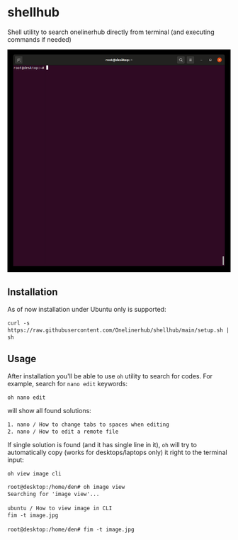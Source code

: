 # shellhub
Shell utility to search onelinerhub directly from terminal (and executing commands if needed)

![Onelinerhub bash tool demo](/oh.gif)

## Installation

As of now installation under Ubuntu only is supported:

```
curl -s https://raw.githubusercontent.com/Onelinerhub/shellhub/main/setup.sh | sh
```

## Usage
After installation you'll be able to use `oh` utility to search for codes. For example, search for `nano edit` keywords:
```
oh nano edit
```
will show all found solutions:
```
1. nano / How to change tabs to spaces when editing
2. nano / How to edit a remote file
```

If single solution is found (and it has single line in it), `oh` will try to automatically copy (works for desktops/laptops only) it right to the terminal input:
```
oh view image cli
```
```
root@desktop:/home/den# oh image view
Searching for 'image view'...

ubuntu / How to view image in CLI
fim -t image.jpg

root@desktop:/home/den# fim -t image.jpg
```
